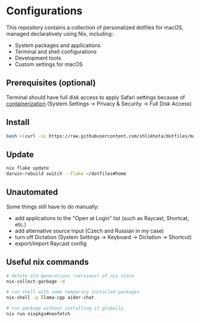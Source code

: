 # Configurations

This repository contains a collection of personalized dotfiles for macOS, managed declaratively using Nix, including:
- System packages and applications
- Terminal and shell configurations
- Development tools
- Custom settings for macOS

## Prerequisites (optional)
Terminal should have full disk access to apply Safari settings because of [containerization](https://lapcatsoftware.com/articles/containers.html) (System Settings -> Privacy & Security -> Full Disk Access)

## Install
```bash
bash <(curl -sL https://raw.githubusercontent.com/shlikhota/dotfiles/main/install)
```

## Update
```bash
nix flake update
darwin-rebuild switch --flake ~/dotfiles#home
```

## Unautomated

Some things still have to do manually:
- add applications to the "Open at Login" list (such as Raycast, Shortcat, etc.)
- add alternative source input (Czech and Russian in my case)
- turn off Dictation (System Settings -> Keyboard -> Dictation -> Shortcut)
- export/import Raycast config

## Useful nix commands

```bash
# delete old generations (versions) of nix store
nix-collect-garbage -d

# run shell with some temporary installed packages
nix-shell -p llama-cpp aider-chat

# run package without installing it globally
nix run nixpkgs#neofetch
```
